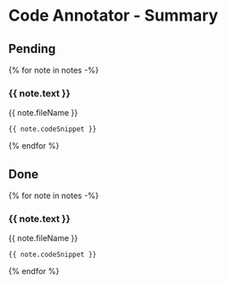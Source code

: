 # Code Annotator - Summary

## Pending
{% for note in notes -%}
### {{ note.text }}

{{ note.fileName }}
```
{{ note.codeSnippet }}
```
{% endfor %}

## Done
{% for note in notes -%}
### {{ note.text }}

{{ note.fileName }}
```
{{ note.codeSnippet }}
```
{% endfor %}
